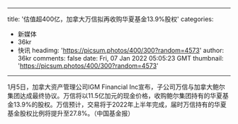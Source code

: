 
---
title: '估值超400亿，加拿大万信拟再收购华夏基金13.9%股权'
categories: 
 - 新媒体
 - 36kr
 - 快讯
headimg: 'https://picsum.photos/400/300?random=4573'
author: 36kr
comments: false
date: Fri, 07 Jan 2022 05:05:23 GMT
thumbnail: 'https://picsum.photos/400/300?random=4573'
---

<div>   
1月5日，加拿大资产管理公司IGM Financial Inc宣布，子公司万信与加拿大鲍尔集团达成最终协议。万信将以11.5亿加元的现金价格，收购鲍尔集团持有的华夏基金13.9%的股权。万信预计，交易将于2022年上半年完成，届时万信持有的华夏基金股权比例将提升至27.8%。（中国基金报）  
</div>
            